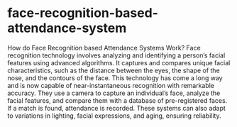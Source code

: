 # face-recognition-based-attendance-system  
How do Face Recognition based Attendance Systems Work?
Face recognition technology involves analyzing and identifying a person’s facial features using advanced algorithms.
It captures and compares unique facial characteristics, such as the distance between the eyes, the shape of the nose, and the contours of the face.
This technology has come a long way and is now capable of near-instantaneous recognition with remarkable accuracy.
They use a camera to capture an individual’s face, analyze the facial features, and compare them with a database of pre-registered faces.
If a match is found, attendance is recorded. These systems can also adapt to variations in lighting, facial expressions, and aging, ensuring reliability.
